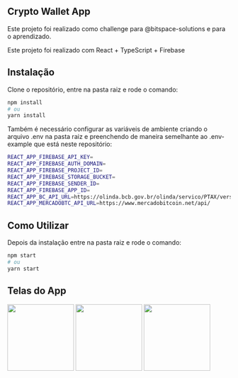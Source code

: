 ## Crypto Wallet App
Este projeto foi realizado como challenge para @bitspace-solutions e para o aprendizado. 


Este projeto foi realizado com React + TypeScript + Firebase

## Instalação

Clone o repositório, entre na pasta raiz e rode o comando:

```bash
npm install
# ou
yarn install
```

Também é necessário configurar as variáveis de ambiente criando o arquivo .env na pasta raiz e preenchendo de maneira semelhante ao .env-example que está neste repositório:

```bash
REACT_APP_FIREBASE_API_KEY=
REACT_APP_FIREBASE_AUTH_DOMAIN=
REACT_APP_FIREBASE_PROJECT_ID=
REACT_APP_FIREBASE_STORAGE_BUCKET=
REACT_APP_FIREBASE_SENDER_ID=
REACT_APP_FIREBASE_APP_ID=
REACT_APP_BC_API_URL=https://olinda.bcb.gov.br/olinda/servico/PTAX/versao/v1/odata/CotacaoDolarDia(dataCotacao=@dataCotacao)?@dataCotacao=
REACT_APP_MERCADOBTC_API_URL=https://www.mercadobitcoin.net/api/
```

## Como Utilizar
Depois da instalação entre na pasta raiz e rode o comando:


```bash
npm start
# ou
yarn start
```

## Telas do App

<img height="150em" align="center" src="https://github.com/teixeira83/CryptoWallet-Webapp/edit/main/src/assets/imgs/1.png">
<img height="150em" align="center" src="https://github.com/teixeira83/CryptoWallet-Webapp/edit/main/src/assets/imgs/2.png">
<img height="150em" align="center" src="https://github.com/teixeira83/CryptoWallet-Webapp/edit/main/src/assets/imgs/3.png">

